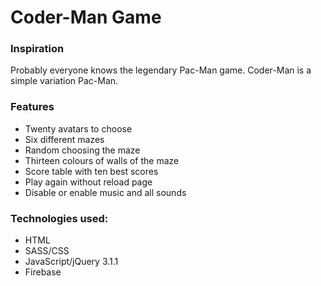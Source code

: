 # Coder-Man Game

### Inspiration
Probably everyone knows the legendary Pac-Man game. Coder-Man is a simple variation Pac-Man.

### Features
* Twenty avatars to choose
* Six different mazes
* Random choosing the maze
* Thirteen colours of walls of the maze
* Score table with ten best scores
* Play again without reload page
* Disable or enable music and all sounds

### Technologies used:
* HTML
* SASS/CSS
* JavaScript/jQuery 3.1.1
* Firebase
